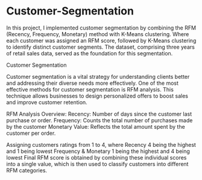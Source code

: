 # Customer-Segmentation
In this project, I implemented customer segmentation by combining the RFM (Recency, Frequency, Monetary) method with K-Means clustering. Where each customer was assigned an RFM score, followed by K-Means clustering to identify distinct customer segments. The dataset, comprising three years of retail sales data, served as the foundation for this segmentation.

Customer Segmentation

Customer segmentation is a vital strategy for understanding clients better and addressing their diverse needs more effectively. One of the most effective methods for customer segmentation is RFM analysis. This technique allows businesses to design personalized offers to boost sales and improve customer retention.

RFM Analysis Overview:
    Recency: Number of days since the customer last purchase or order.
    Frequency: Counts the total number of purchases made by the customer
    Monetary Value: Reflects the total amount spent by the customer per order.

Assigning customers ratings from 1 to 4, where Recency 4 being the highest and 1 being lowest Frequency & Monetary 1 being the highest and 4 being lowest
Final RFM score is obtained by combining these individual scores into a single value, which is then used to classify customers into different RFM categories.
